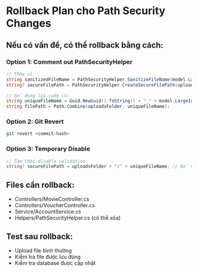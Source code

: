 # Rollback Plan cho Path Security Changes

## Nếu có vấn đề, có thể rollback bằng cách:

### Option 1: Comment out PathSecurityHelper
```csharp
// Thay vì:
string sanitizedFileName = PathSecurityHelper.SanitizeFileName(model.LargeImageFile.FileName);
string? secureFilePath = PathSecurityHelper.CreateSecureFilePath(uploadsFolder, uniqueFileName);

// Sử dụng lại code cũ:
string uniqueFileName = Guid.NewGuid().ToString() + "_" + model.LargeImageFile.FileName;
string filePath = Path.Combine(uploadsFolder, uniqueFileName);
```

### Option 2: Git Revert
```bash
git revert <commit-hash>
```

### Option 3: Temporary Disable
```csharp
// Tạm thời disable validation
string? secureFilePath = uploadsFolder + "/" + uniqueFileName; // Bỏ validation
```

## Files cần rollback:
- Controllers/MovieController.cs
- Controllers/VoucherController.cs  
- Service/AccountService.cs
- Helpers/PathSecurityHelper.cs (có thể xóa)

## Test sau rollback:
- Upload file bình thường
- Kiểm tra file được lưu đúng
- Kiểm tra database được cập nhật 